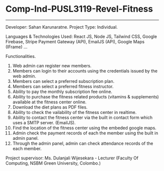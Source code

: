 # Comp-Ind-PUSL3119-Revel-Fitness
---------------------------------

Developer: Sahan Karunaratne.
Project Type: Individual.

Languages & Technologies Used:
React JS, Node JS, Tailwind CSS, Google Firebase, Stripe Payment Gateway (API), EmailJS (API), Google Maps (IFrame) ...

Functionalities.
01. Web admin can register new members.
02. Members can login to their accounts using the credentials issued by the web admin.
03. Members can select a preferred subscription plan.
04. Members can select a preferred fitness instructor.
05. Ability to pay the monthly subscription fee online.
06. Ability to purchase the fitness related products (vitamins & supplements) available at the fitness center online.
07. Download the diet plans as PDF files.
08. Ability to check the vailability of the fitness center in realtime.
09. Ability to contact the fitness center via the built in contact form which uses a SMTP server. (EmailJS).
10. Find the location of the fitness center using the embeded google maps.
11. Admin check the payment records of each the member using the built in admin panel.
12. Through the admin panel, admin can check attendance records of the each member.

Project supervisor:
Ms. Dulanjali Wijesekara - Lecturer (Faculty Of Computing, NSBM Green University, Colombo.)
